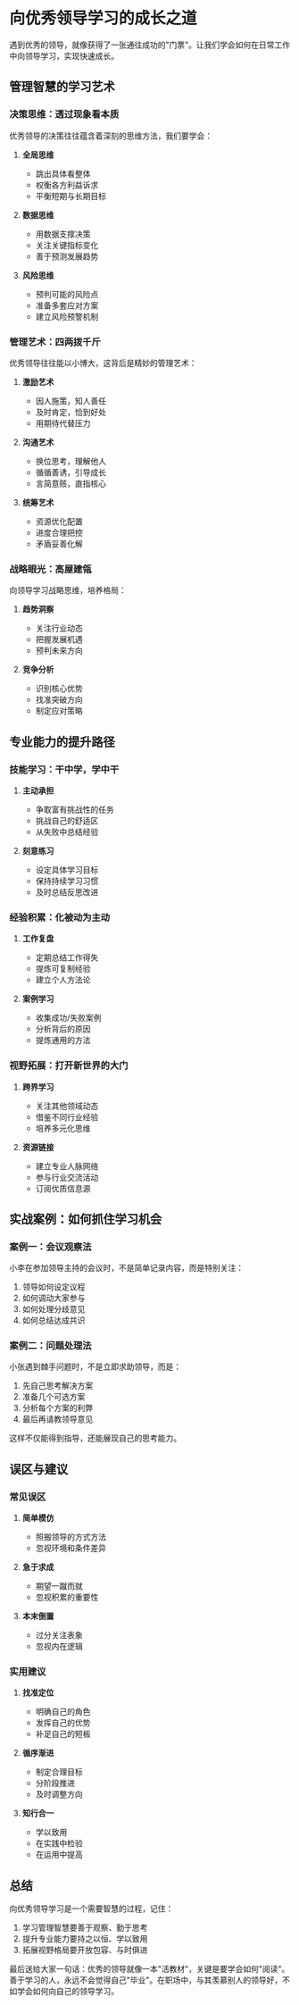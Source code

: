 # 向优秀领导学习的成长之道

遇到优秀的领导，就像获得了一张通往成功的"门票"。让我们学会如何在日常工作中向领导学习，实现快速成长。

## 管理智慧的学习艺术

### 决策思维：透过现象看本质

优秀领导的决策往往蕴含着深刻的思维方法，我们要学会：

1. **全局思维**
   - 跳出具体看整体
   - 权衡各方利益诉求
   - 平衡短期与长期目标

2. **数据思维**
   - 用数据支撑决策
   - 关注关键指标变化
   - 善于预测发展趋势

3. **风险思维**
   - 预判可能的风险点
   - 准备多套应对方案
   - 建立风险预警机制

### 管理艺术：四两拨千斤

优秀领导往往能以小博大，这背后是精妙的管理艺术：

1. **激励艺术**
   - 因人施策，知人善任
   - 及时肯定，恰到好处
   - 用期待代替压力

2. **沟通艺术**
   - 换位思考，理解他人
   - 循循善诱，引导成长
   - 言简意赅，直指核心

3. **统筹艺术**
   - 资源优化配置
   - 进度合理把控
   - 矛盾妥善化解

### 战略眼光：高屋建瓴

向领导学习战略思维，培养格局：

1. **趋势洞察**
   - 关注行业动态
   - 把握发展机遇
   - 预判未来方向

2. **竞争分析**
   - 识别核心优势
   - 找准突破方向
   - 制定应对策略

## 专业能力的提升路径

### 技能学习：干中学，学中干

1. **主动承担**
   - 争取富有挑战性的任务
   - 挑战自己的舒适区
   - 从失败中总结经验

2. **刻意练习**
   - 设定具体学习目标
   - 保持持续学习习惯
   - 及时总结反思改进

### 经验积累：化被动为主动

1. **工作复盘**
   - 定期总结工作得失
   - 提炼可复制经验
   - 建立个人方法论

2. **案例学习**
   - 收集成功/失败案例
   - 分析背后的原因
   - 提炼通用的方法

### 视野拓展：打开新世界的大门

1. **跨界学习**
   - 关注其他领域动态
   - 借鉴不同行业经验
   - 培养多元化思维

2. **资源链接**
   - 建立专业人脉网络
   - 参与行业交流活动
   - 订阅优质信息源

## 实战案例：如何抓住学习机会

### 案例一：会议观察法

小李在参加领导主持的会议时，不是简单记录内容，而是特别关注：

1. 领导如何设定议程
2. 如何调动大家参与
3. 如何处理分歧意见
4. 如何总结达成共识

### 案例二：问题处理法

小张遇到棘手问题时，不是立即求助领导，而是：

1. 先自己思考解决方案
2. 准备几个可选方案
3. 分析每个方案的利弊
4. 最后再请教领导意见

这样不仅能得到指导，还能展现自己的思考能力。

## 误区与建议

### 常见误区

1. **简单模仿**
   - 照搬领导的方式方法
   - 忽视环境和条件差异

2. **急于求成**
   - 期望一蹴而就
   - 忽视积累的重要性

3. **本末倒置**
   - 过分关注表象
   - 忽视内在逻辑

### 实用建议

1. **找准定位**
   - 明确自己的角色
   - 发挥自己的优势
   - 补足自己的短板

2. **循序渐进**
   - 制定合理目标
   - 分阶段推进
   - 及时调整方向

3. **知行合一**
   - 学以致用
   - 在实践中检验
   - 在运用中提高

## 总结

向优秀领导学习是一个需要智慧的过程，记住：

1. 学习管理智慧要善于观察、勤于思考
2. 提升专业能力要持之以恒、学以致用
3. 拓展视野格局要开放包容、与时俱进

最后送给大家一句话：优秀的领导就像一本"活教材"，关键是要学会如何"阅读"。善于学习的人，永远不会觉得自己"毕业"。在职场中，与其羡慕别人的领导好，不如学会如何向自己的领导学习。